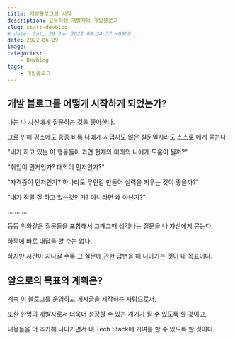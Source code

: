 ```yaml
---
title: 개발블로그의 시작
description: 고등학생 개발자의 개발블로그
slug: start-devblog
# date: Sat, 29 Jan 2022 09:24:37 +0900
date: 2022-06-29
image: 
categories:
    - Devblog
tags:
    - 개발블로그
---
```


## 개발 블로그를 어떻게 시작하게 되었는가?

나는 나 자신에게 질문하는 것을 좋아한다. 

그로 인해 평소에도 종종 비록 나에게 시덥지도 않은 질문일지라도 스스로 에게 묻는다.

"내가 하고 있는 이 행동들이 과연 현재와 미래의 나에게 도움이 될까?"

"취업이 먼저인가? 대학이 먼저인가?"

"자격증이 먼저인가? 하나라도 무언갈 만들어 실력을 키우는 것이 좋을까?"

"내가 정말 잘 하고 있는것인가? 아니라면 왜 아닌가?"

... ... ...

등등 위와같은 질문들을 포함해서 그때그때 생각나는 질문을 나 자신에게 묻는다.

하루에 바로 대답을 할 수는 없다.

하지만 시간이 지나갈 수록 그 질문에 관한 답변을 해 나아가는 것이 내 목표이다.

## 앞으로의 목표와 계획은?

계속 이 블로그를 운영하고 게시글을 제작하는 사람으로서,

또한 한명의 개발자로서 더욱더 성장할 수 있는 계기가 될 수 있도록
할 것이고, 

내용들을 더 추가해 나아가면서 내 Tech Stack에 기여를 할 수 있도록 
할 것이다.

    
